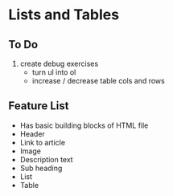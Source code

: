 # Lists and Tables

## To Do
1. create debug exercises
    * turn ul into ol
    * increase / decrease table cols and rows

## Feature List
* Has basic building blocks of HTML file
* Header
* Link to article
* Image
* Description text
* Sub heading
* List
* Table
